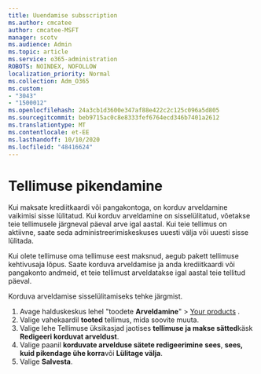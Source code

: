 ```yaml
---
title: Uuendamise subsscription
ms.author: cmcatee
author: cmcatee-MSFT
manager: scotv
ms.audience: Admin
ms.topic: article
ms.service: o365-administration
ROBOTS: NOINDEX, NOFOLLOW
localization_priority: Normal
ms.collection: Adm_O365
ms.custom:
- "3043"
- "1500012"
ms.openlocfilehash: 24a3cb1d3600e347af88e422c2c125c096a5d805
ms.sourcegitcommit: beb9715ac0c8e8333fef6764ecd346b7401a2612
ms.translationtype: MT
ms.contentlocale: et-EE
ms.lasthandoff: 10/10/2020
ms.locfileid: "48416624"
---
```

# <a name="renewing-your-subscription"></a>Tellimuse pikendamine

Kui maksate krediitkaardi või pangakontoga, on korduv arveldamine vaikimisi sisse lülitatud. Kui korduv arveldamine on sisselülitatud, võetakse teie tellimusele järgneval päeval arve igal aastal. Kui teie tellimus on aktiivne, saate seda administreerimiskeskuses uuesti välja või uuesti sisse lülitada.

Kui olete tellimuse oma tellimuse eest maksnud, aegub pakett tellimuse kehtivusaja lõpus. Saate korduva arveldamise ja anda krediitkaardi või pangakonto andmeid, et teie tellimust arveldatakse igal aastal teie tellitud päeval.

Korduva arveldamise sisselülitamiseks tehke järgmist.

1. Avage halduskeskus lehel "toodete **Arveldamine**"  >  [Your products](https://go.microsoft.com/fwlink/p/?linkid=842054) .
2. Valige vahekaardil **tooted** tellimus, mida soovite muuta.
3. Valige lehe Tellimuse üksikasjad jaotises **tellimuse ja makse sätted**käsk **Redigeeri korduvat arveldust**.
4. Valige paanil **korduvate arvelduse sätete redigeerimine** **sees**, **sees, kuid pikendage ühe korra**või **Lülitage välja**.
5. Valige **Salvesta**. 